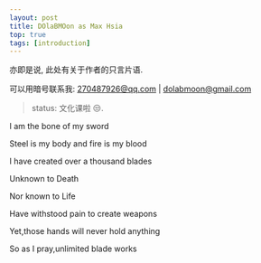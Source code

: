 ```yaml
---
layout: post
title: DOlaBMOon as Max Hsia
top: true
tags: [introduction]
---
```


亦即是说, 此处有关于作者的只言片语. 

可以用暗号联系我: 270487926@qq.com \| dolabmoon@gmail.com

> status: 文化课啦 😒. 

I am the bone of my sword

Steel is my body and fire is my blood

I have created over a thousand blades

Unknown to Death

Nor known to Life

Have withstood pain to create weapons

Yet,those hands will never hold anything

So as I pray,unlimited blade works
